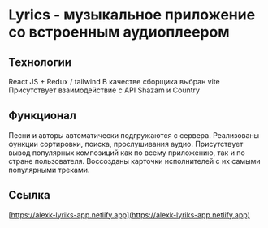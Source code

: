 # Lyrics - музыкальное приложение со встроенным аудиоплеером 

## Технологии

React JS + Redux / tailwind
В качестве сборщика выбран vite
Присутствует взаимодействие с API Shazam и Country 

## Функционал

Песни и авторы автоматически подгружаются с сервера. 
Реализованы функции сортировки, поиска, прослушивания аудио.
Присутствует вывод популярных композиций как по всему приложению, так и по 
стране пользователя. Воссозданы карточки исполнителей с их самыми популярными треками.

## Ссылка

[https://alexk-lyriks-app.netlify.app](https://alexk-lyriks-app.netlify.app)
